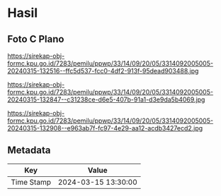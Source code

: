 # Hasil

## Foto C Plano

https://sirekap-obj-formc.kpu.go.id/7283/pemilu/ppwp/33/14/09/20/05/3314092005005-20240315-132516--ffc5d537-fcc0-4df2-913f-95dead903488.jpg

https://sirekap-obj-formc.kpu.go.id/7283/pemilu/ppwp/33/14/09/20/05/3314092005005-20240315-132847--c31238ce-d6e5-407b-91a1-d3e9da5b4069.jpg

https://sirekap-obj-formc.kpu.go.id/7283/pemilu/ppwp/33/14/09/20/05/3314092005005-20240315-132908--e963ab7f-fc97-4e29-aa12-acdb3427ecd2.jpg


## Metadata

| Key        | Value               |
| ---------- | ------------------- |
| Time Stamp | 2024-03-15 13:30:00 |



